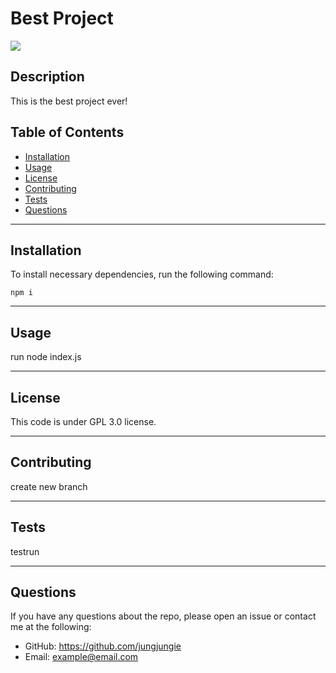 
  # Best Project
  ![](https://img.shields.io/badge/license-GPL%203.0-blue)

  ## Description
  This is the best project ever!

  ## Table of Contents
  * [Installation](#Installation)
  * [Usage](#Usage)
  * [License](#License)
  * [Contributing](#Contributing)
  * [Tests](#Tests)
  * [Questions](#Questions)

  ***
  ## Installation
  To install necessary dependencies, run the following command:
  ``` 
  npm i 
  ``` 

  ***
  ## Usage
  run node index.js

  ***
  ## License
  This code is under GPL 3.0 license.

  ***
  ## Contributing
  create new branch

  ***
  ## Tests
  testrun

  ***
  ## Questions
  If you have any questions about the repo, please open an issue or contact me at the following:
  - GitHub: https://github.com/jungjungie
  - Email:  example@email.com
